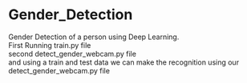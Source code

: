 # Gender_Detection
Gender Detection of a person using Deep Learning.<br>
First Running train.py file<br>
second detect_gender_webcam.py file<br>
and using a train and test data we can make the recognition using our detect_gender_webcam.py file
